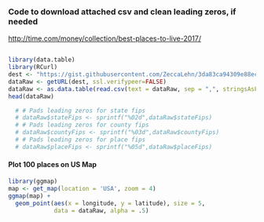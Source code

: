### Code to download attached csv and clean leading zeros, if needed

http://time.com/money/collection/best-places-to-live-2017/

```R

library(data.table)
library(RCurl)
dest <- "https://gist.githubusercontent.com/ZeccaLehn/3da83ca94309e88ec0babe7707fc3e04/raw/81f0ee0cea8097cbdaaf980be6d0eda2bb10b3a4/Final_Money_100.csv"
dataRaw <- getURL(dest, ssl.verifypeer=FALSE)
dataRaw <- as.data.table(read.csv(text = dataRaw, sep = ",", stringsAsFactors = F))
head(dataRaw)

  # # Pads leading zeros for state fips
  # dataRaw$stateFips <- sprintf("%02d",dataRaw$stateFips)
  # # Pads leading zeros for county fips
  # dataRaw$countyFips <- sprintf("%03d",dataRaw$countyFips)
  # # Pads leading zeros for place fips
  # dataRaw$placeFips <- sprintf("%05d",dataRaw$placeFips)

```

#### Plot 100 places on US Map

```R
library(ggmap)
map <- get_map(location = 'USA', zoom = 4)
ggmap(map) +
  geom_point(aes(x = longitude, y = latitude), size = 5,
             data = dataRaw, alpha = .5)
```
